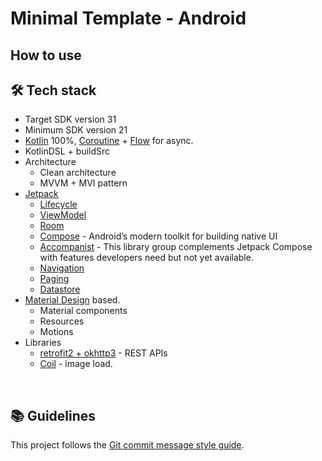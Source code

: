 # Minimal Template - Android 

## How to use

## 🛠 Tech stack
- Target SDK version 31
- Minimum SDK version 21
- [Kotlin](https://kotlinlang.org/) 100%, [Coroutine](https://developer.android.com/kotlin/coroutines) + [Flow](https://developer.android.com/kotlin/flow) for async.
- KotlinDSL + buildSrc
- Architecture
  - Clean architecture
  - MVVM + MVI pattern
- [Jetpack](https://developer.android.com/jetpack)
  - [Lifecycle](https://developer.android.com/topic/libraries/architecture/lifecycle)
  - [ViewModel](https://developer.android.com/topic/libraries/architecture/viewmodel)
  - [Room](https://developer.android.com/topic/libraries/architecture/room)
  - [Compose](https://developer.android.com/jetpack/compose/documentation) - Android’s modern toolkit for building native UI
  - [Accompanist](https://google.github.io/accompanist/) - This library group complements Jetpack Compose with features developers need but not yet available.
  - [Navigation](https://developer.android.com/guide/navigation)
  - [Paging](https://developer.android.com/jetpack/androidx/releases/paging)
  - [Datastore](https://developer.android.com/topic/libraries/architecture/datastore)
- [Material Design](https://material.io/) based.
  - Material components
  - Resources
  - Motions
- Libraries
  - [retrofit2 + okhttp3](https://github.com/square/retrofit) - REST APIs
  - [Coil](https://coil-kt.github.io/coil/compose/) - image load.

</br>

## 📚 Guidelines
This project follows the [Git commit message style guide](https://github.com/Man-jae/minimal-guideline/blob/main/git/commit_message.md).
